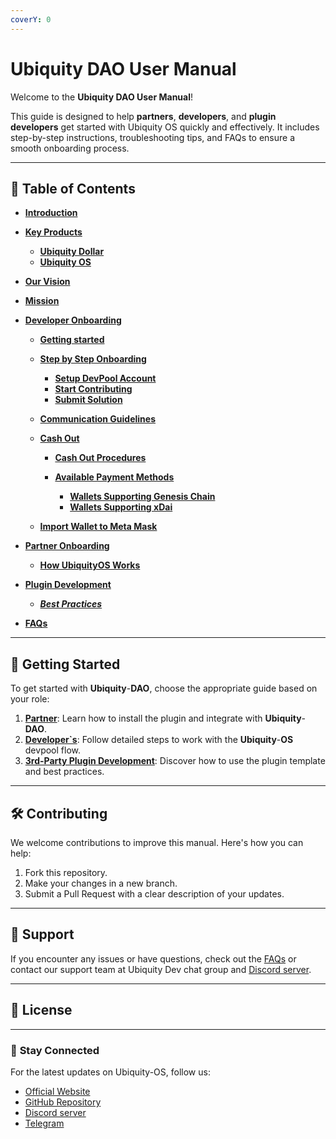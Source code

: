 ```yaml
---
coverY: 0
---
```


# Ubiquity DAO User Manual

Welcome to the **Ubiquity DAO User Manual**!&#x20;

This guide is designed to help **partners**, **developers**, and **plugin developers** get started with Ubiquity OS quickly and effectively. It includes step-by-step instructions, troubleshooting tips, and FAQs to ensure a smooth onboarding process.

---

## 📖 **Table of Contents**

- [**Introduction**](Introduction.md)
- [**Key Products**](UbiquityOS-User-Manual/key-products/README.md)
  - [**Ubiquity Dollar**](/key-products/ubiquity-dollar/README.md)
  - [**Ubiquity OS**](/key-products/ubiquity-os/README.md)
- [**Our Vision**](/our-vision.md)
- [**Mission**](/mission.md)

- [**Developer Onboarding**](Developer-Onboarding/Guide.md)

  - [**Getting started**](/Developer_Onboarding/getting-started/README.md)
  - [**Step by Step Onboarding**](/Developer_Onboarding/getting-started/step-by-step-onboarding/README.md)
    - [**Setup DevPool Account**](/Developer_Onboarding/getting-started/step-by-step-onboarding/setup-devpool-account.md)
    - [**Start Contributing**](/Developer_Onboarding/getting-started/step-by-step-onboarding/start-contributing.md)
    - [**Submit Solution**](/Developer_Onboarding/getting-started/step-by-step-onboarding/tasks-management.md)
  - [**Communication Guidelines**](/Developer_Onboarding/communication-guidelines.md)
  - [**Cash Out**](/Developer_Onboarding/cash-out/README.md)

    - [**Cash Out Procedures**](/Developer_Onboarding/cash-out/cash-out-procedures.md)
    - [**Available Payment Methods**](/Developer_Onboarding/cash-out/available-payment-methods/README.md)

      - [**Wallets Supporting Genesis Chain**](/Developer_Onboarding/cash-out/available-payment-methods/wallets-supporting-genesis-chain.md)
      - [**Wallets Supporting xDai**](/Developer_Onboarding/cash-out/available-payment-methods/wallets-supporting-xdai.md)

  - [**Import Wallet to Meta Mask**](/Developer_Onboarding/cash-out/import-wallet-to-meta-mask.md)

- [**Partner Onboarding**](partner-onboarding/README.md)
  - [**How UbiquityOS Works**](Partner-Onboarding/how-ubiquityos-works.mdmd)
- [**Plugin Development**](broken-reference)
  - [_**Best Practices**_](Plugin-Development/Best-Practices.md)
- [**FAQs**](/frequently-asked-questions-faq.md)

---

## 🚀 **Getting Started**

To get started with **Ubiquity**-**DAO**, choose the appropriate guide based on your role:

1. [**Partner**](partner-onboarding/how-ubiquityos-works.md): Learn how to install the plugin and integrate with **Ubiquity**-**DAO**.
2. [**Developer\`s**](Developer-Onboarding/Guide.md): Follow detailed steps to work with the **Ubiquity**-**OS** devpool flow.
3. [**3rd-Party Plugin Development**](broken-reference): Discover how to use the plugin template and best practices.

---

## 🛠️ **Contributing**

We welcome contributions to improve this manual. Here's how you can help:

1. Fork this repository.
2. Make your changes in a new branch.
3. Submit a Pull Request with a clear description of your updates.

---

## 📩 **Support**

If you encounter any issues or have questions, check out the [FAQs](/frequently-asked-questions-faq.md) or contact our support team at Ubiquity Dev chat group and [Discord server](https://discord.com/invite/SjymJ5maJ4).

---

## 📄 **License**

---

### 🌟 **Stay Connected**

For the latest updates on Ubiquity-OS, follow us:

- [Official Website](https://ubq.fi/)
- [GitHub Repository](https://github.com/ubiquity-os/)
- [Discord server](https://discord.com/invite/SjymJ5maJ4)
- [Telegram](https://t.me/UbiquityDAO)
